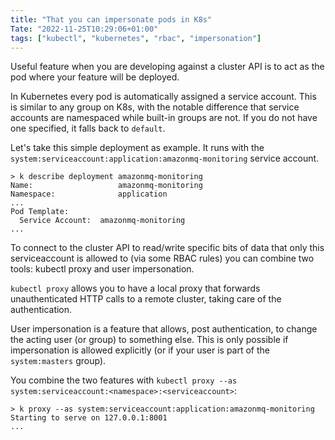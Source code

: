 ```yaml
---
title: "That you can impersonate pods in K8s"
Tate: "2022-11-25T10:29:06+01:00"
tags: ["kubectl", "kubernetes", "rbac", "impersonation"]
---
```

Useful feature when you are developing against a cluster API is to act as the pod where your feature will be deployed.

In Kubernetes every pod is automatically assigned a service account. This is similar to any group on K8s, with the notable difference that service accounts are namespaced while built-in groups are not. If you do not have one specified, it falls back to `default`.

Let's take this simple deployment as example. It runs with the `system:serviceaccount:application:amazonmq-monitoring` service account.

```
> k describe deployment amazonmq-monitoring 
Name:                   amazonmq-monitoring
Namespace:              application
...
Pod Template:
  Service Account:  amazonmq-monitoring
...
```

To connect to the cluster API to read/write specific bits of data that only this serviceaccount is allowed to (via some RBAC rules) you can combine two tools: kubectl proxy and user impersonation.

`kubectl proxy` allows you to have a local proxy that forwards unauthenticated HTTP calls to a remote cluster, taking care of the authentication.

User impersonation is a feature that allows, post authentication, to change the acting user (or group) to something else. This is only possible if impersonation is allowed explicitly (or if your user is part of the `system:masters` group).

You combine the two features with `kubectl proxy --as system:serviceaccount:<namespace>:<serviceaccount>`:

```
> k proxy --as system:serviceaccount:application:amazonmq-monitoring
Starting to serve on 127.0.0.1:8001
...
```

